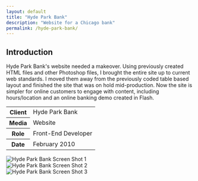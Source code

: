 ```yaml
---
layout: default
title: "Hyde Park Bank"
description: "Website for a Chicago bank"
permalink: /hyde-park-bank/
---
```


<section>
	<h2 class="visually-hidden">Introduction</h2>
	<div>
		<p>Hyde Park Bank's website needed a makeover. Using previously created HTML files and other Photoshop files, I brought the entire site up to current web standards. I moved them away from the previously coded table based layout and finished the site that was on hold mid-production. Now the site is simpler for online customers to engage with content, including hours/location and an online banking demo created in Flash.</p>
	</div>
	<div>
		<table>
			<tbody>
				<tr>
					<th>Client</th>
					<td>Hyde Park Bank</td>
				</tr>
				<tr>
					<th>Media</th>
					<td>Website</td>
				</tr>
				<tr>
					<th>Role</th>
					<td>Front-End Developer</td>
				</tr>
				<tr>
					<th>Date</th>
					<td>February 2010</td>
				</tr>
			</tbody>
		</table>
	</div>
</section>
<section>
	<div class="span-2">
		<img src="https://jessetrippe-cdn-173419.appspot.com/hpb-1.png" alt="Hyde Park Bank Screen Shot 1">
	</div>
	<div>
		<img src="https://jessetrippe-cdn-173419.appspot.com/hpb-2.png" alt="Hyde Park Bank Screen Shot 2">
	</div>
	<div>
		<img src="https://jessetrippe-cdn-173419.appspot.com/hpb-3.png" alt="Hyde Park Bank Screen Shot 3">
	</div>
</section>
